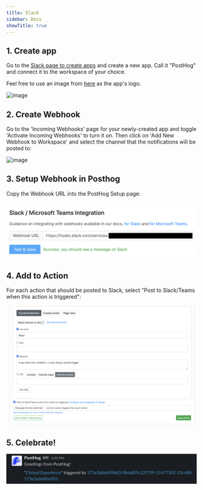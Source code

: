 ```yaml
---
title: Slack
sidebar: Docs
showTitle: true
---
```


## 1. Create app
Go to the [Slack page to create apps](https://api.slack.com/apps?new_app=1) and create a new app. Call it "PostHog" and connect it to the workspace of your choice.

Feel free to use an image from [here](/media) as the app's logo.

![image](https://user-images.githubusercontent.com/53387/78574619-86939580-782a-11ea-8617-caf1ffe2783a.png)

## 2. Create Webhook
Go to the 'Incoming Webhooks' page for your newly-created app and toggle 'Activate Incoming Webhooks' to turn it on. Then click on 'Add New Webhook to Workspace' and select the channel that the notifications will be posted to:

![image](https://user-images.githubusercontent.com/53387/78574881-ec801d00-782a-11ea-9b87-8a40e49dd912.png)

## 3. Setup Webhook in Posthog
Copy the Webhook URL into the PostHog Setup page:

![PostHog Add Webhook](../../images/add-webhook.png)

## 4. Add to Action

For each action that should be posted to Slack, select "Post to Slack/Teams when this action is triggered":

![PostHog Edit Action](../../images/post-action-slack.png)

## 5. Celebrate!

![Slack Message](../../images/slack-message.png)

